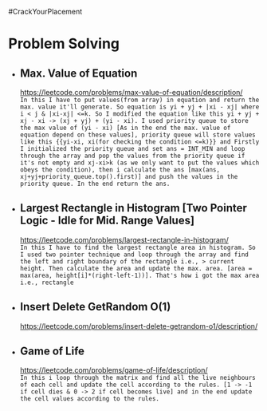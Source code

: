 #CrackYourPlacement

# Problem Solving

- ## Max. Value of Equation
    https://leetcode.com/problems/max-value-of-equation/description/ \
    ```In this I have to put values(from array) in equation and return the max. value it'll generate. So equation is yi + yj + |xi - xj| where i < j & |xi-xj| <=k. So I modified the equation like this yi + yj + xj - xi -> (xj + yj) + (yi - xi). I used priority queue to store the max value of (yi - xi) [As in the end the max. value of equation depend on these values], priority queue will store values like this {{yi-xi, xi(for checking the condition <=k)}} and Firstly I initialized the priority queue and set ans = INT_MIN and loop through the array and pop the values from the priority queue if it's not empty and xj-xi>k (as we only want to put the values which obeys the condition), then i calculate the ans [max(ans, xj+yj+priority_queue.top().first)] and push the values in the priority queue. In the end return the ans.```

- ## Largest Rectangle in Histogram [Two Pointer Logic - Idle for Mid. Range Values]
    https://leetcode.com/problems/largest-rectangle-in-histogram/ \
    ```In this I have to find the largest rectangle area in histogram. So I used two pointer technique and loop through the array and find the left and right boundary of the rectangle i.e., > current height. Then calculate the area and update the max. area. [area = max(area, height[i]*(right-left-1))]. That's how i got the max area i.e., rectangle```

- ## Insert Delete GetRandom O(1)
    https://leetcode.com/problems/insert-delete-getrandom-o1/description/

- ## Game of Life
    https://leetcode.com/problems/game-of-life/description/ \
    ```In this i loop through the matrix and find all the live neighbours of each cell and update the cell according to the rules. [1 -> -1 if cell dies & 0 -> 2 if cell becomes live] and in the end update the cell values according to the rules.```